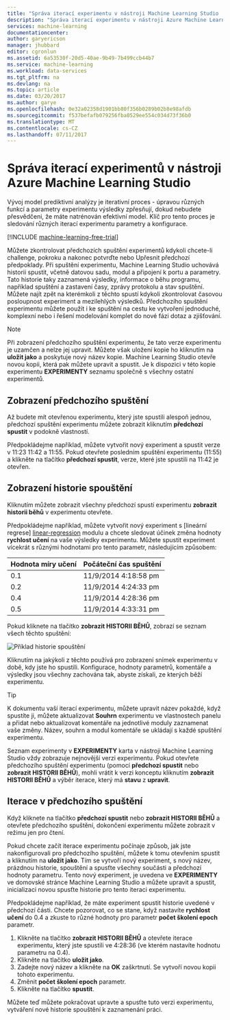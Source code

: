 ```yaml
---
title: "Správa iterací experimentu v nástroji Machine Learning Studio | Microsoft Docs"
description: "Správa iterací experimentu v nástroji Azure Machine Learning Studio"
services: machine-learning
documentationcenter: 
author: garyericson
manager: jhubbard
editor: cgronlun
ms.assetid: 6a53530f-20d5-40ae-9b49-7b499ccb44b7
ms.service: machine-learning
ms.workload: data-services
ms.tgt_pltfrm: na
ms.devlang: na
ms.topic: article
ms.date: 03/20/2017
ms.author: garye
ms.openlocfilehash: 0e32a02358d1901bb80f356b0289b02b8e98afdb
ms.sourcegitcommit: f537befafb079256fba0529ee554c034d73f36b0
ms.translationtype: MT
ms.contentlocale: cs-CZ
ms.lasthandoff: 07/11/2017
---
```

# <a name="manage-experiment-iterations-in-azure-machine-learning-studio"></a>Správa iterací experimentů v nástroji Azure Machine Learning Studio
Vývoj model prediktivní analýzy je iterativní proces - úpravou různých funkcí a parametry experimentu výsledky zpřesňují, dokud nebudete přesvědčeni, že máte natrénován efektivní model. Klíč pro tento proces je sledování různých iterací experimentu parametry a konfigurace.

[!INCLUDE [machine-learning-free-trial](../../includes/machine-learning-free-trial.md)]

Můžete zkontrolovat předchozích spuštění experimentů kdykoli chcete-li challenge, pokroku a nakonec potvrďte nebo Upřesnit předchozí předpoklady. Při spuštění experimentu, Machine Learning Studio uchovává historii spustit, včetně datovou sadu, modul a připojení k portu a parametry. Tato historie taky zaznamená výsledky, informace o běhu programu, například spuštění a zastavení časy, zprávy protokolu a stav spuštění. Můžete najít zpět na kterémkoli z těchto spustí kdykoli zkontrolovat časovou posloupnost experiment a mezilehlých výsledků. Předchozího spuštění experimentu můžete použít i ke spuštění na cestu ke vytvoření jednoduché, komplexní nebo i řešení modelování komplet do nové fázi dotaz a zjišťování.

> [!NOTE]
> Při zobrazení předchozího spuštění experimentu, že tato verze experimentu je uzamčen a nelze jej upravit. Můžete však uložení kopie ho kliknutím na **uložit jako** a poskytuje nový název kopie. Machine Learning Studio otevře novou kopii, která pak můžete upravit a spustit. Je k dispozici v této kopie experimentu **EXPERIMENTY** seznamu společně s všechny ostatní experimentů.
> 
> 

## <a name="viewing-the-prior-run"></a>Zobrazení předchozího spuštění
Až budete mít otevřenou experimentu, který jste spustili alespoň jednou, předchozí spuštění experimentu můžete zobrazit kliknutím **předchozí spustit** v podokně vlastností.

Předpokládejme například, můžete vytvořit nový experiment a spustit verze v 11:23 11:42 a 11:55. Pokud otevřete posledním spuštění experimentu (11:55) a klikněte na tlačítko **předchozí spustit**, verze, které jste spustili na 11:42 je otevřen.

## <a name="viewing-the-run-history"></a>Zobrazení historie spouštění
Kliknutím můžete zobrazit všechny předchozí spustí experimentu **zobrazit historii běhů** v experimentu otevřete.

Předpokládejme například, můžete vytvořit nový experiment s [lineární regrese] [ linear-regression] modulu a chcete sledovat účinek změna hodnoty **rychlost učení** na vaše výsledky experimentu. Můžete spustit experiment vícekrát s různými hodnotami pro tento parametr, následujícím způsobem:

| Hodnota míry učení | Počáteční čas spuštění |
| --- | --- |
| 0.1 |11/9/2014 4:18:58 pm |
| 0.2 |11/9/2014 4:24:33 pm |
| 0.4 |11/9/2014 4:28:36 pm |
| 0.5 |11/9/2014 4:33:31 pm |

Pokud kliknete na tlačítko **zobrazit HISTORII BĚHŮ**, zobrazí se seznam všech těchto spuštění:

![Příklad historie spouštění][runhistory]

Kliknutím na jakýkoli z těchto používá pro zobrazení snímek experimentu v době, kdy jste ho spustili. Konfigurace, hodnoty parametrů, komentáře a výsledky jsou všechny zachována tak, abyste získali, ze kterých běží experimentu.

> [!TIP]
> K dokumentu vaší iterací experimentu, můžete upravit název pokaždé, když spustíte ji, můžete aktualizovat **Souhrn** experimentu ve vlastnostech panelu a přidat nebo aktualizovat komentáře na jednotlivé moduly zaznamenat vaše změny. Název, souhrn a modul komentáře se ukládají s každé spuštění experimentu.
> 
> 

Seznam experimenty v **EXPERIMENTY** karta v nástroji Machine Learning Studio vždy zobrazuje nejnovější verzi experimentu. Pokud otevřete předchozího spuštění experimentu (pomocí **předchozí spustit** nebo **zobrazit HISTORII BĚHŮ**), mohli vrátit k verzi konceptu kliknutím **zobrazit HISTORII BĚHŮ** a výběr iterace, který má **stavu** z **upravit**.

## <a name="iterating-on-a-previous-run"></a>Iterace v předchozího spuštění
Když kliknete na tlačítko **předchozí spustit** nebo **zobrazit HISTORII BĚHŮ** a otevřete předchozího spuštění, dokončení experimentu můžete zobrazit v režimu jen pro čtení.

Pokud chcete začít iterace experimentu počínaje způsob, jak jste nakonfigurovali pro předchozího spuštění, můžete k tomu otevřením spustit a kliknutím na **uložit jako**. Tím se vytvoří nový experiment, s nový název, prázdnou historie, spouštění a spusťte všechny součásti a předchozí hodnoty parametru. Tento nový experiment, je uvedena ve **EXPERIMENTY** ve domovské stránce Machine Learning Studio a můžete upravit a spustit, inicializaci novou spusťte historie pro tento iteraci experimentu. 

Předpokládejme například, že máte experiment spustit historie uvedené v předchozí části. Chcete pozorovat, co se stane, když nastavíte **rychlost učení** do 0.4 a zkuste to různé hodnoty pro parametr **počet školení epoch** parametr.

1. Klikněte na tlačítko **zobrazit HISTORII BĚHŮ** a otevřete iterace experimentu, který jste spustili ve 4:28:36 (ve kterém nastavíte hodnotu parametru na 0.4).
2. Klikněte na tlačítko **uložit jako**.
3. Zadejte nový název a klikněte na **OK** zaškrtnutí. Se vytvoří novou kopii tohoto experimentu.
4. Změnit **počet školení epoch** parametr.
5. Klikněte na tlačítko **spustit**.

Můžete teď můžete pokračovat upravte a spusťte tuto verzi experimentu, vytváření nové historie spouštění k zaznamenání práci.

<!-- Images -->
[runhistory]:./media/machine-learning-manage-experiment-iterations/viewrunhistory.jpg


<!-- Module References -->
[linear-regression]: https://msdn.microsoft.com/library/azure/31960a6f-789b-4cf7-88d6-2e1152c0bd1a/
